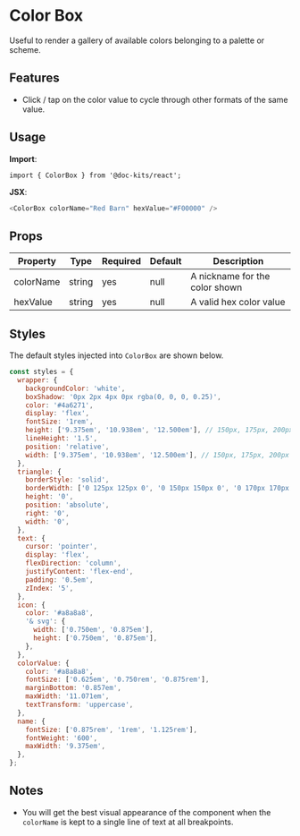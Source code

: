 # Color Box

Useful to render a gallery of available colors belonging to a palette or scheme.

## Features

- Click / tap on the color value to cycle through other formats of the same value.

## Usage

**Import**:

`import { ColorBox } from '@doc-kits/react';`

**JSX**:

```js
<ColorBox colorName="Red Barn" hexValue="#F00000" />
```

## Props

| Property  | Type   | Required | Default | Description                    |
| --------- | ------ | -------- | ------- | ------------------------------ |
| colorName | string | yes      | null    | A nickname for the color shown |
| hexValue  | string | yes      | null    | A valid hex color value        |

## Styles

The default styles injected into `ColorBox` are shown below.

```js
const styles = {
  wrapper: {
    backgroundColor: 'white',
    boxShadow: '0px 2px 4px 0px rgba(0, 0, 0, 0.25)',
    color: '#4a6271',
    display: 'flex',
    fontSize: '1rem',
    height: ['9.375em', '10.938em', '12.500em'], // 150px, 175px, 200px
    lineHeight: '1.5',
    position: 'relative',
    width: ['9.375em', '10.938em', '12.500em'], // 150px, 175px, 200px
  },
  triangle: {
    borderStyle: 'solid',
    borderWidth: ['0 125px 125px 0', '0 150px 150px 0', '0 170px 170px 0'],
    height: '0',
    position: 'absolute',
    right: '0',
    width: '0',
  },
  text: {
    cursor: 'pointer',
    display: 'flex',
    flexDirection: 'column',
    justifyContent: 'flex-end',
    padding: '0.5em',
    zIndex: '5',
  },
  icon: {
    color: '#a8a8a8',
    '& svg': {
      width: ['0.750em', '0.875em'],
      height: ['0.750em', '0.875em'],
    },
  },
  colorValue: {
    color: '#a8a8a8',
    fontSize: ['0.625em', '0.750rem', '0.875rem'],
    marginBottom: '0.857em',
    maxWidth: '11.071em',
    textTransform: 'uppercase',
  },
  name: {
    fontSize: ['0.875rem', '1rem', '1.125rem'],
    fontWeight: '600',
    maxWidth: '9.375em',
  },
};
```

## Notes

- You will get the best visual appearance of the component when the `colorName` is kept to a single line of text at all breakpoints.
